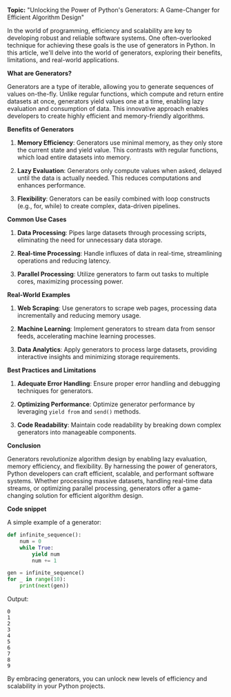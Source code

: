 **Topic:** "Unlocking the Power of Python's Generators: A Game-Changer for Efficient Algorithm Design"

In the world of programming, efficiency and scalability are key to developing robust and reliable software systems. One often-overlooked technique for achieving these goals is the use of generators in Python. In this article, we'll delve into the world of generators, exploring their benefits, limitations, and real-world applications.

**What are Generators?**

Generators are a type of iterable, allowing you to generate sequences of values on-the-fly. Unlike regular functions, which compute and return entire datasets at once, generators yield values one at a time, enabling lazy evaluation and consumption of data. This innovative approach enables developers to create highly efficient and memory-friendly algorithms.

**Benefits of Generators**

1. **Memory Efficiency**: Generators use minimal memory, as they only store the current state and yield value. This contrasts with regular functions, which load entire datasets into memory.

2. **Lazy Evaluation**: Generators only compute values when asked, delayed until the data is actually needed. This reduces computations and enhances performance.

3. **Flexibility**: Generators can be easily combined with loop constructs (e.g., for, while) to create complex, data-driven pipelines.

**Common Use Cases**

1. **Data Processing**: Pipes large datasets through processing scripts, eliminating the need for unnecessary data storage.

2. **Real-time Processing**: Handle influxes of data in real-time, streamlining operations and reducing latency.

3. **Parallel Processing**: Utilize generators to farm out tasks to multiple cores, maximizing processing power.

**Real-World Examples**

1. **Web Scraping**: Use generators to scrape web pages, processing data incrementally and reducing memory usage.

2. **Machine Learning**: Implement generators to stream data from sensor feeds, accelerating machine learning processes.

3. **Data Analytics**: Apply generators to process large datasets, providing interactive insights and minimizing storage requirements.

**Best Practices and Limitations**

1. **Adequate Error Handling**: Ensure proper error handling and debugging techniques for generators.

2. **Optimizing Performance**: Optimize generator performance by leveraging `yield from` and `send()` methods.

3. **Code Readability**: Maintain code readability by breaking down complex generators into manageable components.

**Conclusion**

Generators revolutionize algorithm design by enabling lazy evaluation, memory efficiency, and flexibility. By harnessing the power of generators, Python developers can craft efficient, scalable, and performant software systems. Whether processing massive datasets, handling real-time data streams, or optimizing parallel processing, generators offer a game-changing solution for efficient algorithm design.

**Code snippet**

A simple example of a generator:
```python
def infinite_sequence():
    num = 0
    while True:
        yield num
        num += 1

gen = infinite_sequence()
for _ in range(10):
    print(next(gen))
```
Output:
```
0
1
2
3
4
5
6
7
8
9
```
By embracing generators, you can unlock new levels of efficiency and scalability in your Python projects.